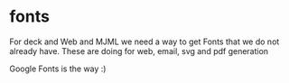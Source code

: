 # fonts

For deck and Web and MJML we need a way to get Fonts that we do not already have. These are doing for web, email, svg and pdf generation

Google Fonts is the way :) 




